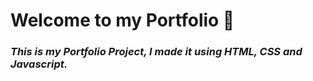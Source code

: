 # Welcome to my Portfolio 🙏
### _This is my Portfolio Project, I made it using HTML, CSS and Javascript._






